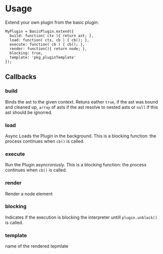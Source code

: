 # Usage

Extend your own plugin from the basic plugin:
```
MyPlugin = BasicPlugin.extend({
  build: function( ctx ){ return ast; },
  load: function( ctx, cb ) { cb(); },
  execute: function( cb ) { cb(); },
  render: function(){ return node; },
  blocking: true,
  template: 'pkg_pluginTemplate'
});
```

## Callbacks
### build
Binds the ast to the given context. 
Retuns eather `true`, if the ast was bound and cleaned up, `array` of asts if the ast resolve to nested asts or `null` if this ast should be ignorred.
### load
Async Loads the Plugin in the background. 
This is a blocking function: the process continues when `cb()` is called.
### execute
Run the Plugin asyncroniusly.
This is a blocking function: the process continues when `cb()` is called.
### render
Render a node element
### blocking
Indicates if the execution is blocking the interpreter untill `plugin.unblock()` is called.
### template
name of the rendered tepmlate
